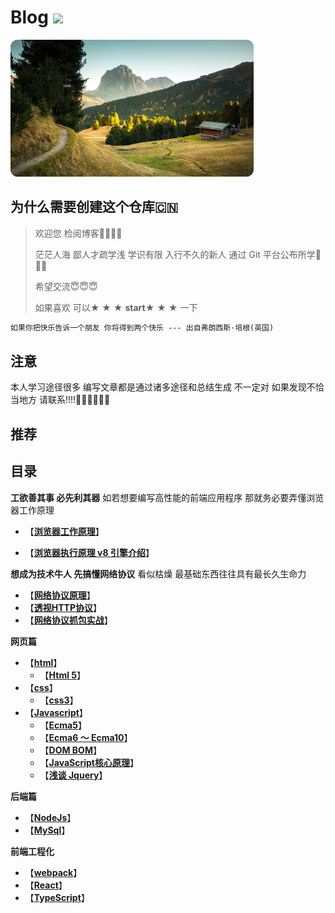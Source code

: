 # Blog ![](../Blog/media/img/68747470733a2f2f696d672e736869656c64732e696f2f62616467652f6c6963656e73652d4d49542d626c75652e737667.svg)

<img src="media/img/wallpaper.jpg" alt="wallpaper" style="zoom:38%;border-radius: 30px;" /> 



## 为什么需要创建这个仓库🇨🇳

> 欢迎您 检阅博客🥰🥰🥰🥰
>
> 茫茫人海 鄙人才疏学浅 学识有限 入行不久的新人 通过 Git 平台公布所学🌈🌈🌈
>
> 希望交流😇😇😇
>
> 如果喜欢 可以★ ★ ★ **start**★ ★ ★ 一下

```tex
如果你把快乐告诉一个朋友 你将得到两个快乐 --- 出自弗朗西斯·培根(英国)
```



## 注意

本人学习途径很多 编写文章都是通过诸多途径和总结生成 不一定对 如果发现不恰当地方 请联系!!!!👩‍🦰👩‍🦰👩‍🦰



## 推荐



## 目录

**工欲善其事 必先利其器** 如若想要编写高性能的前端应用程序 那就务必要弄懂浏览器工作原理

+ 【[**浏览器工作原理**](Browser/README.md)】

+ 【**[浏览器执行原理 v8 引擎介绍]()**】



**想成为技术牛人 先搞懂网络协议** 看似枯燥 最基础东西往往具有最长久生命力

+ 【**[网络协议原理]()**】
+ 【**[透视HTTP协议]()**】
+ 【**[网络协议抓包实战]()**】

**网页篇**

+ 【**[html]()**】
  + 【**[Html 5]()**】
+ 【**[css]()**】
  + 【**[css3]()**】
+ 【**[Javascript]()**】
  + 【**[Ecma5]()**】
  + 【**[Ecma6 ～ Ecma10]()**】
  + 【**[DOM BOM]()**】
  + 【**[JavaScript核心原理]()**】
  + 【**[浅谈 Jquery]()**】

**后端篇**

+ 【**[NodeJs]()**】
+ 【**[MySql]()**】

**前端工程化**

+ 【**[webpack]()**】
+ 【**[React]()**】
+ 【**[TypeScript]()**】
